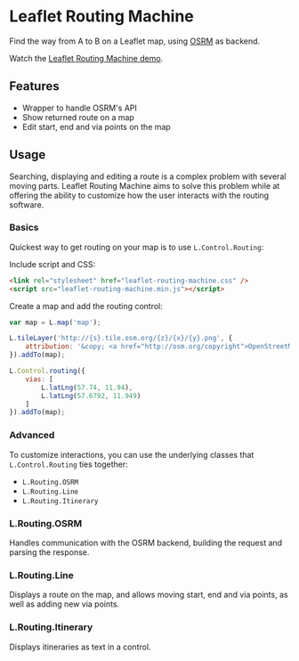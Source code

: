 Leaflet Routing Machine
=======================

Find the way from A to B on a Leaflet map, using [OSRM](http://project-osrm.org/) as backend.

Watch the [Leaflet Routing Machine demo](http://www.liedman.net/leaflet-routing-machine/).

## Features

* Wrapper to handle OSRM's API
* Show returned route on a map
* Edit start, end and via points on the map

## Usage

Searching, displaying and editing a route is a complex problem with several moving parts. Leaflet Routing Machine aims to solve this problem while at offering the ability to customize how the user interacts with the routing software.

### Basics

Quickest way to get routing on your map is to use ```L.Control.Routing```:

Include script and CSS:

```HTML
<link rel="stylesheet" href="leaflet-routing-machine.css" />
<script src="leaflet-routing-machine.min.js"></script>
```

Create a map and add the routing control:

```js
var map = L.map('map');

L.tileLayer('http://{s}.tile.osm.org/{z}/{x}/{y}.png', {
    attribution: '&copy; <a href="http://osm.org/copyright">OpenStreetMap</a> contributors'
}).addTo(map);

L.Control.routing({
    vias: [
        L.latLng(57.74, 11.94),
        L.latLng(57.6792, 11.949)
    ]
}).addTo(map);
```

### Advanced

To customize interactions, you can use the underlying classes that ```L.Control.Routing``` ties together:

* ```L.Routing.OSRM```
* ```L.Routing.Line```
* ```L.Routing.Itinerary```

### L.Routing.OSRM

Handles communication with the OSRM backend, building the request and parsing the response.

### L.Routing.Line

Displays a route on the map, and allows moving start, end and via points, as well as adding new via points.

### L.Routing.Itinerary

Displays itineraries as text in a control.
